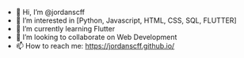 - 👋 Hi, I’m @jordanscff
- 👀 I’m interested in [Python, Javascript, HTML, CSS, SQL, FLUTTER]
- 🌱 I’m currently learning Flutter
- 💞️ I’m looking to collaborate on Web Development
- 📫 How to reach me: https://jordanscff.github.io/
